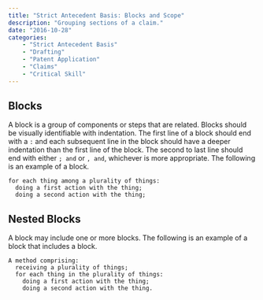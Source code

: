 ```yaml
---
title: "Strict Antecedent Basis: Blocks and Scope"
description: "Grouping sections of a claim."
date: "2016-10-28"
categories: 
    - "Strict Antecedent Basis"
    - "Drafting"
    - "Patent Application"
    - "Claims"
    - "Critical Skill"
---
```



## Blocks

A block is a group of components or steps that are related. Blocks should be visually identifiable with indentation. The first line of a block should end with a `:` and each subsequent line in the block should have a deeper indentation than the first line of the block. The second to last line should end with either `; and` or `, and`, whichever is more appropriate.  The following is an example of a block.

``` claim
for each thing among a plurality of things:
  doing a first action with the thing; 
  doing a second action with the thing;
```

## Nested Blocks

A block may include one or more blocks.  The following is an example of a block that includes a block.

``` claim
A method comprising:
  receiving a plurality of things;
  for each thing in the plurality of things:
    doing a first action with the thing; 
    doing a second action with the thing.
```
